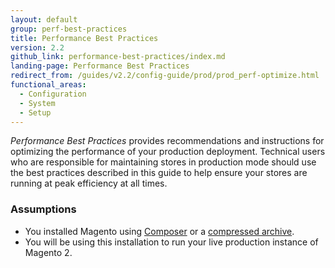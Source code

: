 ```yaml
---
layout: default
group: perf-best-practices
title: Performance Best Practices
version: 2.2
github_link: performance-best-practices/index.md
landing-page: Performance Best Practices
redirect_from: /guides/v2.2/config-guide/prod/prod_perf-optimize.html
functional_areas:
  - Configuration
  - System
  - Setup
---
```


_Performance Best Practices_ provides recommendations and instructions for optimizing the performance of your production deployment. Technical users who are responsible for maintaining stores in production mode should use the best practices described in this guide to help ensure your stores are running at peak efficiency at all times.

### Assumptions

*	You installed Magento using [Composer]({{page.baseurl}}install-gde/prereq/integrator_install.html) or a [compressed archive]({{page.baseurl}}install-gde/prereq/zip_install.html).
*	You will be using this installation to run your live production instance of Magento 2.
